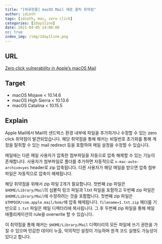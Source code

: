 ```yaml
---
title: "[하루한줄] macOS Mail 제로 클릭 취약점"
author: idioth
tags: [idioth, mac, zero click]
categories: [1day1line]
date: 2021-04-05 14:00:00
cc: true
index_img: /img/1day1line.png
---
```


## URL 

[Zero click vulnerability in Apple’s macOS Mail](https://mikko-kenttala.medium.com/zero-click-vulnerability-in-apples-macos-mail-59e0c14b106c)



## Target

- macOS Mojave < 10.14.6
- macOS High Sierra < 10.13.6
- macOS Catalina < 10.15.5



## Explain

Apple Mail에서 Mail의 샌드박스 환경 내부에 파일을 추가하거나 수정할 수 있는 zero click 취약점이 발견되었습니다. 해당 취약점을 통해 해커는 비밀번호 초기화를 통해 계정을 탈취할 수 있는 mail redirect 등을 포함하여 메일 설정을 수정할 수 있습니다.

메일에는 다른 메일 사용자가 압축한 첨부파일을 자동으로 압축 해제할 수 있는 기능이 존재합니다. 사용자가 첨부파일로 폴더를 추가하면 자동적으로 `x-mac-auto-archive=yes` header로 zip 압축됩니다. 다른 사용자가 해당 매일을 받으면 압축 첨부 파일은 자동적으로 압축이 해제됩니다.

해당 취약점을 위해서 zip 파일 2개가 필요합니다. 첫번째 zip 파일은 `$HOME/Library/Mail`의 심볼릭 링크 파일과 1.txt 파일을 포함하고 두번째 zip 파일은 `$HOME/Library/Mail`에 수정하려는 것을 포함합니다. 첫번째 zip 파일은 `$TMPDIR/com.apple.mail/bom/`에 압축 해제됩니다. `filename=1.txt.zip` 헤더를 기반으로 `1.txt` 파일은 메일 디렉터리에 복사됩니다. 그 후 두번째 zip 파일을 통해 메일 애플리케이션의 rule을 overwrite 할 수 있습니다.

이 취약점을 통해 해커는 `$HOME/Library/Mail` 디렉터리의 모든 파일에 쓰기 권한을 가질 수 있으며 민감한 데이터 누출, 악의적인 설정이 가능하며 원격 코드 실행도 가능성이 있다고 합니다.


